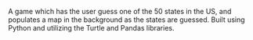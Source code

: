 A game which has the user guess one of the 50 states in the US, and populates a map in the background as the states are guessed. Built using Python and utilizing the Turtle and Pandas libraries.
